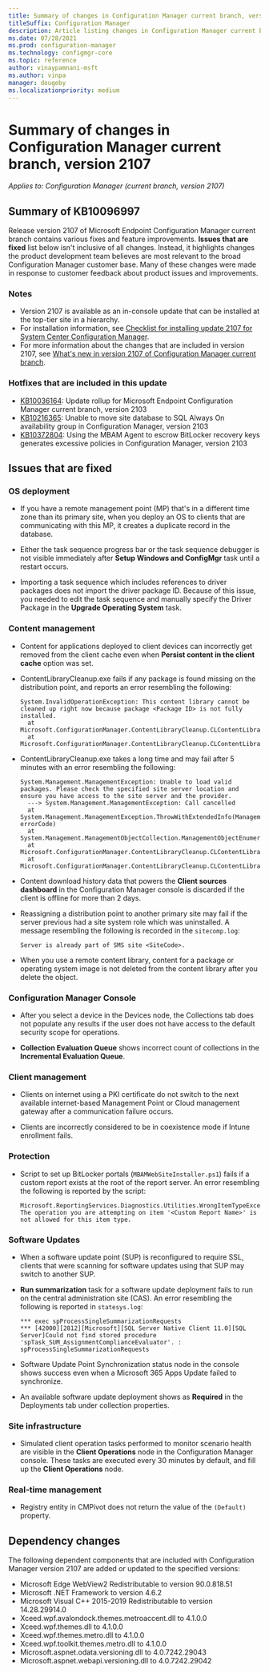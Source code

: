 ```yaml
---
title: Summary of changes in Configuration Manager current branch, version 2107
titleSuffix: Configuration Manager
description: Article listing changes in Configuration Manager current branch, version 2107
ms.date: 07/28/2021
ms.prod: configuration-manager
ms.technology: configmgr-core
ms.topic: reference
author: vinaypamnani-msft
ms.author: vinpa
manager: dougeby
ms.localizationpriority: medium
---
```


# Summary of changes in Configuration Manager current branch, version 2107

*Applies to: Configuration Manager (current branch, version 2107)*

## Summary of KB10096997

Release version 2107 of Microsoft Endpoint Configuration Manager current branch contains various fixes and feature improvements. **Issues that are fixed** list below isn't inclusive of all changes. Instead, it highlights changes the product development team believes are most relevant to the broad Configuration Manager customer base. Many of these changes were made in response to customer feedback about product issues and improvements.

### Notes

- Version 2107 is available as an in-console update that can be installed at the top-tier site in a hierarchy.
- For installation information, see [Checklist for installing update 2107 for System Center Configuration Manager](../../core/servers/manage/checklist-for-installing-update-2107.md).
- For more information about the changes that are included in version 2107, see [What's new in version 2107 of Configuration Manager current branch](../../core/plan-design/changes/whats-new-in-version-2107.md).

### Hotfixes that are included in this update

- [KB10036164](../../hotfix/2103/10036164.md): Update rollup for Microsoft Endpoint Configuration Manager current branch, version 2103
- [KB10216365](../../hotfix/2103/10216365.md): Unable to move site database to SQL Always On availability group in Configuration Manager, version 2103
- [KB10372804](../../hotfix/2103/10372804.md): Using the MBAM Agent to escrow BitLocker recovery keys generates excessive policies in Configuration Manager, version 2103

## Issues that are fixed

### OS deployment

<!-- 2843466 -->
- If you have a remote management point (MP) that's in a different time zone than its primary site, when you deploy an OS to clients that are communicating with this MP, it creates a duplicate record in the database.

<!-- 9535375 -->
- Either the task sequence progress bar or the task sequence debugger is not visible immediately after **Setup Windows and ConfigMgr** task until a restart occurs.

<!-- 10389665 -->
- Importing a task sequence which includes references to driver packages does not import the driver package ID. Because of this issue, you needed to edit the task sequence and manually specify the Driver Package in the **Upgrade Operating System** task.

### Content management

<!-- 3308493 -->
- Content for applications deployed to client devices can incorrectly get removed from the client cache even when **Persist content in the client cache** option was set.

<!-- 4411374-->
- ContentLibraryCleanup.exe fails if any package is found missing on the distribution point, and reports an error resembling the following:

  ```text
  System.InvalidOperationException: This content library cannot be cleaned up right now because package <Package ID> is not fully installed.
    at Microsoft.ConfigurationManager.ContentLibraryCleanup.CLContentLibrary.LoadDistributedPackagesFromProvider()
    at Microsoft.ConfigurationManager.ContentLibraryCleanup.CLContentLibrary.LoadValidContentData()
  ```

<!-- 8740130 -->
- ContentLibraryCleanup.exe takes a long time and may fail after 5 minutes with an error resembling the following:

  ```text
  System.Management.ManagementException: Unable to load valid packages. Please check the specified site server location and ensure you have access to the site server and the provider. 
    ---> System.Management.ManagementException: Call cancelled 
    at System.Management.ManagementException.ThrowWithExtendedInfo(ManagementStatus errorCode)
    at System.Management.ManagementObjectCollection.ManagementObjectEnumerator.MoveNext() 
    at Microsoft.ConfigurationManager.ContentLibraryCleanup.CLContentLibrary.LoadPackageToContentFromProvider() 
    at Microsoft.ConfigurationManager.ContentLibraryCleanup.CLContentLibrary.LoadValidContentData() 
  ```

<!-- 9066956 -->
- Content download history data that powers the **Client sources dashboard** in the Configuration Manager console is discarded if the client is offline for more than 2 days.

<!-- 9726239 -->
- Reassigning a distribution point to another primary site may fail if the server previous had a site system role which was uninstalled. A message resembling the following is recorded in the `sitecomp.log`:

  ```text
  Server is already part of SMS site <SiteCode>.
  ```

<!-- 5912794 -->
- When you use a remote content library, content for a package or operating system image is not deleted from the content library after you delete the object.

### Configuration Manager Console

<!-- 9928902 -->
- After you select a device in the Devices node, the Collections tab does not populate any results if the user does not have access to the default security scope for operations.

<!-- 9952236 -->
- **Collection Evaluation Queue** shows incorrect count of collections in the **Incremental Evaluation Queue**.

### Client management

<!-- 7964181 -->
- Clients on internet using a PKI certificate do not switch to the next available internet-based Management Point or Cloud management gateway after a communication failure occurs.

<!-- 10278101 -->
- Clients are incorrectly considered to be in coexistence mode if Intune enrollment fails.

### Protection

<!-- 8423127 -->
- Script to set up BitLocker portals (`MBAMWebSiteInstaller.ps1`) fails if a custom report exists at the root of the report server. An error resembling the following is reported by the script:

  ```text
  Microsoft.ReportingServices.Diagnostics.Utilities.WrongItemTypeException: The operation you are attempting on item '<Custom Report Name>' is not allowed for this item type.
  ```

### Software Updates

<!-- 8656326 -->
- When a software update point (SUP) is reconfigured to require SSL, clients that were scanning for software updates using that SUP may switch to another SUP.

<!-- 9826023 -->
- **Run summarization** task for a software update deployment fails to run on the central administration site (CAS). An error resembling the following is reported in `statesys.log`:

  ```text
  *** exec spProcessSingleSummarizationRequests
  *** [42000][2812][Microsoft][SQL Server Native Client 11.0][SQL Server]Could not find stored procedure 'spTask_SUM_AssignmentComplianceEvaluator'. : spProcessSingleSummarizationRequests
  ```

<!-- 9377008 -->
- Software Update Point Synchronization status node in the console shows success even when a Microsoft 365 Apps Update failed to synchronize.

<!-- 4244824 -->
- An available software update deployment shows as **Required** in the Deployments tab under collection properties.

### Site infrastructure

<!-- 8716124 -->
- Simulated client operation tasks performed to monitor scenario health are visible in the **Client Operations** node in the Configuration Manager console. These tasks are executed every 30 minutes by default, and fill up the **Client Operations** node.

### Real-time management

<!-- 9486588 -->
- Registry entity in CMPivot does not return the value of the `(Default)` property.

## Dependency changes

The following dependent components that are included with Configuration Manager version 2107 are added or updated to the specified versions:

- Microsoft Edge WebView2 Redistributable to version 90.0.818.51
- Microsoft .NET Framework to version 4.6.2
- Microsoft Visual C++ 2015-2019 Redistributable to version 14.28.29914.0
- Xceed.wpf.avalondock.themes.metroaccent.dll to 4.1.0.0
- Xceed.wpf.themes.dll to 4.1.0.0
- Xceed.wpf.themes.metro.dll to 4.1.0.0
- Xceed.wpf.toolkit.themes.metro.dll to 4.1.0.0
- Microsoft.aspnet.odata.versioning.dll to 4.0.7242.29043
- Microsoft.aspnet.webapi.versioning.dll to 4.0.7242.29042
